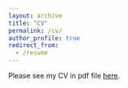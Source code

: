 ```yaml
---
layout: archive
title: "CV"
permalink: /cv/
author_profile: true
redirect_from:
  - /resume
---
```


Please see my CV in pdf file [here](/files/cv.pdf).
